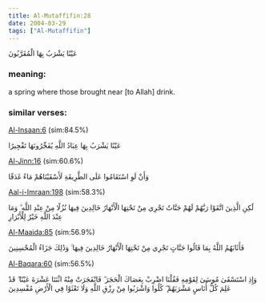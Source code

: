 ```yaml
---
title: Al-Mutaffifin:28
date: 2004-03-29
tags: ["Al-Mutaffifin"]
---
```

عَيْنًا يَشْرَبُ بِهَا الْمُقَرَّبُونَ
### meaning: 
a spring where those brought near [to Allah] drink.
### similar verses: 

[Al-Insaan:6](/76/6) (sim:84.5%)

عَيْنًا يَشْرَبُ بِهَا عِبَادُ اللَّهِ يُفَجِّرُونَهَا تَفْجِيرًا

[Al-Jinn:16](/72/16) (sim:60.6%)

وَأَنْ لَوِ اسْتَقَامُوا عَلَى الطَّرِيقَةِ لَأَسْقَيْنَاهُمْ مَاءً غَدَقًا

[Aal-i-Imraan:198](/3/198) (sim:58.3%)

لَٰكِنِ الَّذِينَ اتَّقَوْا رَبَّهُمْ لَهُمْ جَنَّاتٌ تَجْرِي مِنْ تَحْتِهَا الْأَنْهَارُ خَالِدِينَ فِيهَا نُزُلًا مِنْ عِنْدِ اللَّهِ ۗ وَمَا عِنْدَ اللَّهِ خَيْرٌ لِلْأَبْرَارِ

[Al-Maaida:85](/5/85) (sim:56.9%)

فَأَثَابَهُمُ اللَّهُ بِمَا قَالُوا جَنَّاتٍ تَجْرِي مِنْ تَحْتِهَا الْأَنْهَارُ خَالِدِينَ فِيهَا ۚ وَذَٰلِكَ جَزَاءُ الْمُحْسِنِينَ

[Al-Baqara:60](/2/60) (sim:56.5%)

وَإِذِ اسْتَسْقَىٰ مُوسَىٰ لِقَوْمِهِ فَقُلْنَا اضْرِبْ بِعَصَاكَ الْحَجَرَ ۖ فَانْفَجَرَتْ مِنْهُ اثْنَتَا عَشْرَةَ عَيْنًا ۖ قَدْ عَلِمَ كُلُّ أُنَاسٍ مَشْرَبَهُمْ ۖ كُلُوا وَاشْرَبُوا مِنْ رِزْقِ اللَّهِ وَلَا تَعْثَوْا فِي الْأَرْضِ مُفْسِدِينَ

